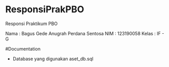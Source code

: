 # ResponsiPrakPBO
Responsi Praktikum PBO

Nama : Bagus Gede Anugrah Perdana Sentosa
NIM : 123190058
Kelas : IF - G

#Documentation
- Database yang digunakan aset_db.sql
